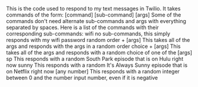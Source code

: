 This is the code used to respond to my text messages in Twilio.  It takes commands of the form:
[command] [sub-command] [args]
Some of the commands don't need alternate sub-commands and args with everything separated by spaces.
Here is a list of the commands with their corresponding sub-commands:
    wifi
        no sub-commands, this simply responds with my wifi password
    random
        order + [args]
            This takes all of the args and responds with the args in a random order
        choice + [args]
            This takes all of the args and responds with a random choice of one of the [args]
        sp
            This responds with a random South Park episode that is on Hulu right now
        sunny
            This responds with a random It's Always Sunny episode that is on Netflix right now
        [any number]
            This responds with a random integer between 0 and the number input number, even if it is negative